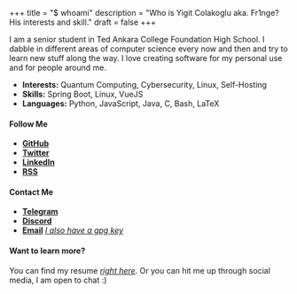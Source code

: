 +++
title = "$ whoami"
description = "Who is Yigit Colakoglu aka. Fr1nge? His interests and skill."
draft = false
+++

I am a senior student in Ted Ankara College Foundation High School. I dabble in
different areas of computer science every now and then and try to learn new stuff
along the way. I love creating software for my personal use and for people around
me.

* **Interests:** Quantum Computing, Cybersecurity, Linux, Self-Hosting
* **Skills:** Spring Boot, Linux, VueJS
* **Languages:** Python, JavaScript, Java, C, Bash, LaTeX

#### Follow Me

* [**GitHub**](https://github.com/theFr1nge)
* [**Twitter**](https://twitter.com/yigitclkl)
* [**LinkedIn**](https://www.linkedin.com/in/yigitcolakoglu/)
* [**RSS**](/index.xml)

#### Contact Me

* [**Telegram**](https://t.me/thefr1nge)
* [**Discord**](https://discordapp.com/users/440823026523832322)
* [**Email**](mail:yigitcolakoglu@hotmail.com) [*I also have a gpg key*](/misc/9D26FDA9E051205C4DC8422611D306C40EAEC301.asc)

#### Want to learn more?

You can find my resume [*right here*](/misc/resume.pdf). Or you can 
hit me up through social media, I am open to chat :)
